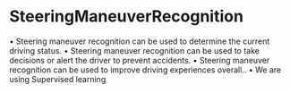 # SteeringManeuverRecognition
• Steering maneuver recognition can be used to determine the current driving status.
• Steering maneuver recognition can be used to take decisions or alert the driver to prevent accidents.
• Steering maneuver recognition can be used to improve driving experiences overall..
• We are using Supervised learning
